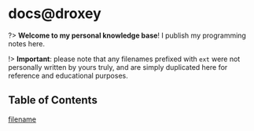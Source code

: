 # docs@droxey

?> **Welcome to my personal knowledge base**! I publish my programming notes here.

!> **Important**: please note that any filenames prefixed with `ext` were not personally written by yours truly, and are simply duplicated here for reference and educational purposes.

## Table of Contents

[filename](table-of-contents.md ':include')